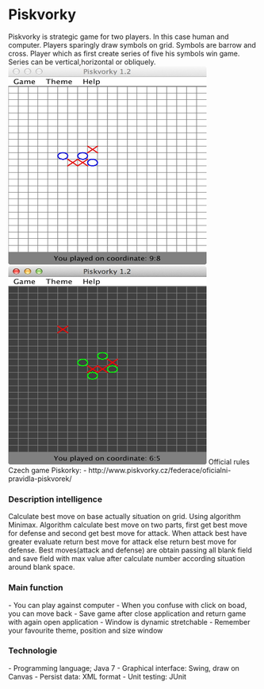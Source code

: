 <h1> Piskvorky </H1>
Piskvorky is strategic game for two players. In this case human and computer. 
Players sparingly draw symbols on grid. Symbols are barrow and cross. 
Player which as first create series of five his symbols win game. Series can
be vertical,horizontal or obliquely.

<img src="https://github.com/JiriCagis/Piskvorky/blob/master/piskvorky_white.jpg" height="400" width="400"/> 
<img src="https://github.com/JiriCagis/Piskvorky/blob/master/piskvorky_dark.jpg"  height="400" width="400"/>
Official rules Czech game Piskorky:
- http://www.piskvorky.cz/federace/oficialni-pravidla-piskvorek/

<H3> Description intelligence </H3>
Calculate best move on base actually situation on grid.
Using algorithm Minimax. Algorithm calculate best move on
two parts, first get best move for defense and second get best
move for attack. When attack best have greater evaluate return
best move for attack else return best move for defense.
Best moves(attack and defense) are obtain passing all 
blank field and save field with max value after calculate
number according situation around blank space.

<H3>Main function</H3>
- You can play against computer
- When you confuse with click on boad, you can move back
- Save game after close application and return game with again open application
- Window is dynamic stretchable
- Remember your favourite theme, position and size window

<H3>Technologie</H3>
- Programming language; Java 7
- Graphical interface: Swing, draw on Canvas
- Persist data: XML format
- Unit testing: JUnit
